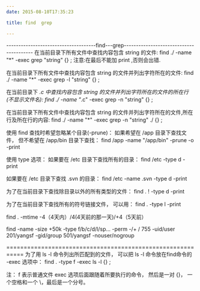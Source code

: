 ```yaml
---
date: 2015-08-10T17:35:23

title: find  grep

---
```


-------------------------------------find---grep----------------------------------------
在当前目录下所有文件中查找内容包含 string 的文件:
find ./ -name "*" -exec grep "string" {} \;
注意:在最后不能加 print ,否则会出错.
 
在当前目录下所有文件中查找内容包含 string 的文件并列出字符所在的文件:
find ./ -name "*" -exec grep -l "string" {} \;
 
在当前目录下 *.c 中查找内容包含 string 的文件并列出字符所在的文件的所在行(不显示文件名):
find ./ -name "*.c" -exec grep -n "string" {} \;
 
在当前目录下所有文件中查找内容包含 string 的文件并列出字符所在的文件,所在行及所在行的内容:
find ./ -name "*" -exec grep -n "string" ./ {} \;
 
使用 find 查找时希望忽略某个目录(-prune)：
如果希望在 /app 目录下查找文件， 但不希望在 /app/bin 目录下查找：
find /app -name "/app/bin" -prune -o -print
 
使用 type 选项：
如果要在 /etc 目录下查找所有的目录：
find /etc -type d -print
 
如果要在 /etc 目录下查找 .svn 的目录：
find /etc -name .svn -type d -print

为了在当前目录下查找除目录以外的所有类型的文件：
find . ! -type d -print
 
为了在当前目录下查找所有的符号链接文件， 可以用：
find . -type l -print
 
find .  -mtime -4（4天内）/4(4天前的那一天)/+4（5天前）

find         -name 
                -size   +50k
                -type    f/b/c/d/l/sp...
                -perm    -/+ /    755
                -uid/user      201/yangsf
                -gid/group    501/yangsf
                -nouser/nogroup   

===========================================================
为了用 ls -l 命令列出所匹配到的文件， 可以把 ls -l 命令放在find命令的 -exec 选项中：
find . -type f -exec ls -l {} \;
 
注： f 表示普通文件
    exec 选项后面跟随着所要执行的命令， 然后是一对 {}， 一个空格和一个 \，最后是一个分号。


